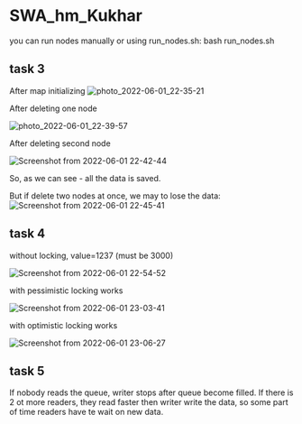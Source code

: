 # SWA_hm_Kukhar

you can run nodes manually or using run_nodes.sh:
bash run_nodes.sh

## task 3

After map initializing
![photo_2022-06-01_22-35-21](https://user-images.githubusercontent.com/70692373/171487556-364f0ea2-572f-4a04-8735-45bdd387c41c.jpg)

After deleting one node


![photo_2022-06-01_22-39-57](https://user-images.githubusercontent.com/70692373/171488083-9ea0e77e-d274-4216-916a-54b4e0c986c2.jpg)

After deleting second node

![Screenshot from 2022-06-01 22-42-44](https://user-images.githubusercontent.com/70692373/171491043-e5efa408-e507-4746-89fc-388fc8b3fac2.png)

So, as we can see - all the data is saved.

But if delete two nodes at once, we may to lose the data:
![Screenshot from 2022-06-01 22-45-41](https://user-images.githubusercontent.com/70692373/171491070-f7a855c6-d743-446a-b726-641fd8fd57f9.png)

## task 4

without locking, value=1237 (must be 3000)

![Screenshot from 2022-06-01 22-54-52](https://user-images.githubusercontent.com/70692373/171491088-8eff68de-ee27-4d0c-9050-24bc343f5262.png)

with pessimistic locking works

![Screenshot from 2022-06-01 23-03-41](https://user-images.githubusercontent.com/70692373/171491694-996ebc59-9cba-4670-95b1-c57b3a42ffb1.png)

with optimistic locking works

![Screenshot from 2022-06-01 23-06-27](https://user-images.githubusercontent.com/70692373/171492123-0d42dc53-9c57-4e5e-a5e3-28967de2abfc.png)

## task 5
If nobody reads the queue, writer stops after queue become filled.
If there is 2 ot more readers, they read faster then writer write the data, so some part of time readers have te wait on new data.
